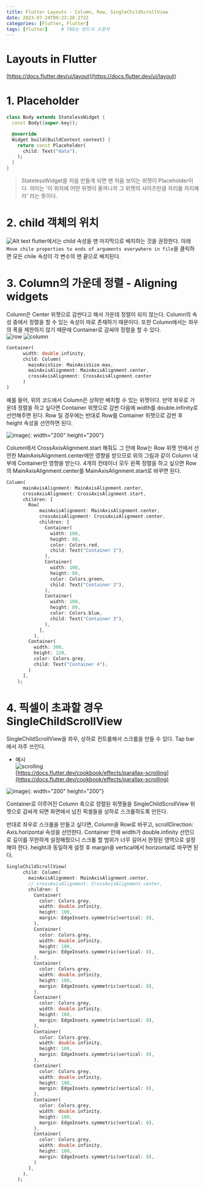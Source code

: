 ```yaml
---
title: Flutter Layouts - Column, Row, SingleChildScrollView
date: 2023-07-24T09:23:28.272Z
categories: [Flutter, Flutter]
tags: [flutter]		# TAG는 반드시 소문자
---
```


# Layouts in Flutter
[https://docs.flutter.dev/ui/layout](https://docs.flutter.dev/ui/layout)

# 1. Placeholder  

```dart
class Body extends StatelessWidget {
  const Body({super.key});

  @override
  Widget build(BuildContext context) {
    return const Placeholder(
      child: Text("data"),
    );
  }
}
```
> StatelessWidget을 처음 만들게 되면 맨 처음 보이는 위젯이 Placeholder이다. 의미는 '이 위치에 어떤 위젯이 올꺼니까 그 위젯의 사이즈만큼 자리를 차지해라' 라는 뜻이다.

# 2. child 객체의 위치
![Alt text](/assets/img/to/flutter_child.png)
flutter에서는 child 속성을 맨 마지막으로 배치하는 것을 권장한다. 아래 `Move chile properties to ends of arguments everywhere in file`을 클릭하면 모든 chile 속성이 각 변수의 맨 끝으로 배치된다.

# 3. Column의 가운데 정렬 - Aligning widgets
Column은 Center 위젯으로 감싼다고 해서 가운데 정렬이 되지 않는다. Column의 속성 중에서 정렬을 할 수 있는 속성이 따로 존재하기 때문이다. 또한 Column에서는 좌우의 폭을 제한하지 않기 때문에 Container로 감싸야 정렬을 할 수 있다.  
![row](https://docs.flutter.dev/assets/images/docs/ui/layout/row-diagram.png)
![column](https://docs.flutter.dev/assets/images/docs/ui/layout/column-diagram.png) 

```dart
Container(
      width: double.infinity,
      child: Column(
        mainAxisSize: MainAxisSize.max,
        mainAxisAlignment: MainAxisAlignment.center,
        crossAxisAlignment: CrossAxisAlignment.center
      )
)
```

예를 들어, 위의 코드에서 Column은 상하만 배치할 수 있는 위젯이다. 만약 좌우로 가운데 정렬을 하고 싶다면 Container 위젯으로 감싼 다음에 width를 double.infinity로 선언해주면 된다. Row 일 경우에는 반대로 Row를 Container 위젯으로 감싼 후 height 속성을 선언하면 된다.

![image](/assets/img/to/flutter_layout.png){: width="200" height="200"}

Column에서 CrossAxisAlignment.start 해줘도 그 안에 Row는 Row 위젯 안에서 선언한 MainAxisAlignment.center에만 영향을 받으므로 위의 그림과 같이 Column 내부에 Container만 영향을 받는다. 4개의 컨테이너 모두 왼쪽 정렬을 하고 싶으면 Row의 MainAxisAlignment.center를 MainAxisAlignment.start로 바꾸면 된다.

```dart
Column(
      mainAxisAlignment: MainAxisAlignment.center,
      crossAxisAlignment: CrossAxisAlignment.start,
      children: [
        Row(
            mainAxisAlignment: MainAxisAlignment.center,
            crossAxisAlignment: CrossAxisAlignment.center,
            children: [
              Container(
                width: 100,
                height: 80,
                color: Colors.red,
                child: Text("Container 1"),
              ),
              Container(
                width: 100,
                height: 80,
                color: Colors.green,
                child: Text("Container 2"),
              ),
              Container(
                width: 100,
                height: 80,
                color: Colors.blue,
                child: Text("Container 3"),
              ),
            ],
          ),
        Container(
          width: 300,
          height: 120,
          color: Colors.grey,
          child: Text("Container 4"),
        )
      ],
    );
```

# 4. 픽셀이 초과할 경우 SingleChildScrollView
SingleChildScrollView을 좌우, 상하로 컨트롤해서 스크롤을 만들 수 있다. Tap bar에서 자주 쓰인다.
* 예시  
  ![scrolling](https://docs.flutter.dev/assets/images/docs/cookbook/effects/ParallaxScrolling.gif)  
  [https://docs.flutter.dev/cookbook/effects/parallax-scrolling](https://docs.flutter.dev/cookbook/effects/parallax-scrolling)

![image](/assets/img/to/flutter_scrolling.png){: width="200" height="200"}  

Container로 이루어진 Column 축으로 정렬된 위젯들을 SingleChildScrollView 위젯으로 감싸게 되면 화면에서 넘친 픽셀들을 상하로 스크롤하도록 만든다.

반대로 좌우로 스크롤을 만들고 싶다면, Column을 Row로 바꾸고, scrollDirection: Axis.horizontal 속성을 선언한다. Container 안에 width가 double.infinity 선언으로 길이를 무한하게 설정해줬으니 스크롤 할 범위가 너무 길어서 한정된 영역으로 설정해야 한다. height과 동일하게 설정 후 margin을 vertical에서 horizontal로 바꾸면 된다. 

```dart
SingleChildScrollView(
      child: Column(
        mainAxisAlignment: MainAxisAlignment.center,
        // crossAxisAlignment: CrossAxisAlignment.center,
        children: [
          Container(
            color: Colors.grey,
            width: double.infinity,
            height: 100,
            margin: EdgeInsets.symmetric(vertical: 8),
          ),
          Container(
            color: Colors.grey,
            width: double.infinity,
            height: 100,
            margin: EdgeInsets.symmetric(vertical: 8),
          ),
          Container(
            color: Colors.grey,
            width: double.infinity,
            height: 100,
            margin: EdgeInsets.symmetric(vertical: 8),
          ),
          Container(
            color: Colors.grey,
            width: double.infinity,
            height: 100,
            margin: EdgeInsets.symmetric(vertical: 8),
          ),
          Container(
            color: Colors.grey,
            width: double.infinity,
            height: 100,
            margin: EdgeInsets.symmetric(vertical: 8),
          ),
          Container(
            color: Colors.grey,
            width: double.infinity,
            height: 100,
            margin: EdgeInsets.symmetric(vertical: 8),
          ),
          Container(
            color: Colors.grey,
            width: double.infinity,
            height: 100,
            margin: EdgeInsets.symmetric(vertical: 8),
          ),
          Container(
            color: Colors.grey,
            width: double.infinity,
            height: 100,
            margin: EdgeInsets.symmetric(vertical: 8),
          )
        ],
      ),
    );
  ```
